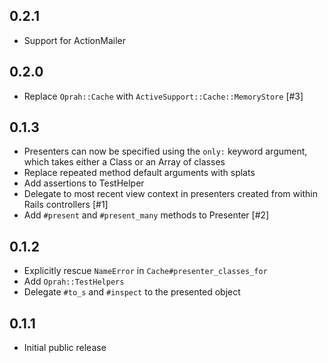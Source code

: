 0.2.1
-----

- Support for ActionMailer

0.2.0
-----

- Replace `Oprah::Cache` with `ActiveSupport::Cache::MemoryStore` [#3]

0.1.3
-----

- Presenters can now be specified using the `only:` keyword argument, which
  takes either a Class or an Array of classes
- Replace repeated method default arguments with splats
- Add assertions to TestHelper
- Delegate to most recent view context in presenters created from within Rails
  controllers [#1]
- Add `#present` and `#present_many` methods to Presenter [#2]

0.1.2
-----

- Explicitly rescue `NameError` in `Cache#presenter_classes_for`
- Add `Oprah::TestHelpers`
- Delegate `#to_s` and `#inspect` to the presented object

0.1.1
-----

- Initial public release
